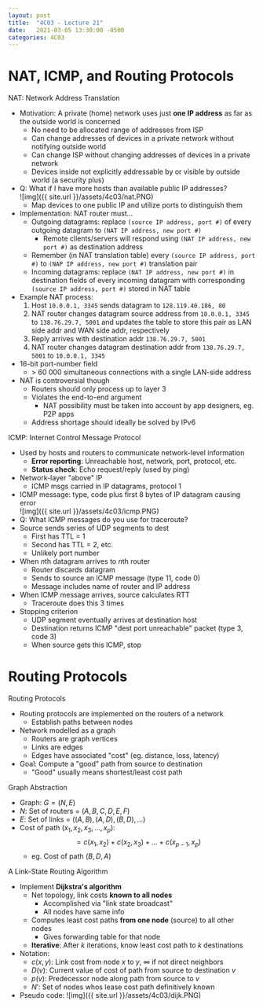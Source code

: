```yaml
---
layout: post
title:  "4C03 - Lecture 21"
date:   2021-03-05 13:30:00 -0500
categories: 4C03
---
```


NAT, ICMP, and Routing Protocols
===

NAT: Network Address Translation
- Motivation: A private (home) network uses just **one IP address** as far as the outside world is concerned
    - No need to be allocated range of addresses from ISP
    - Can change addresses of devices in a private network without notifying outside world
    - Can change ISP without changing addresses of devices in a private network
    - Devices inside not explicitly addressable by or visible by outside world (a security plus)
- Q: What if I have more hosts than available public IP addresses?  
    ![img]({{ site.url }}/assets/4c03/nat.PNG)
    - Map devices to one public IP and utilize ports to distinguish them
- Implementation: NAT router must...
    - Outgoing datagrams: replace `(source IP address, port #)` of every outgoing datagram to `(NAT IP address, new port #)`
        - Remote clients/servers will respond using `(NAT IP address, new port #)` as destination address
    - Remember (in NAT translation table) every `(source IP address, port #)` to `(NAP IP address, new port #)` translation pair
    - Incoming datagrams: replace `(NAT IP address, new port #)` in destination fields of every incoming datagram with corresponding `(source IP address, port #)` stored in NAT table
- Example NAT process:
    1. Host `10.0.0.1, 3345` sends datagram to `128.119.40.186, 80`
    2. NAT router changes datagram source address from `10.0.0.1, 3345` to `138.76.29.7, 5001` and updates the table to store this pair as LAN side addr and WAN side addr, respectively
    3. Reply arrives with destination addr `138.76.29.7, 5001`
    4. NAT router changes datagram destination addr from `138.76.29.7, 5001` to `10.0.0.1, 3345`
- 16-bit port-number field
    - \> 60 000 simultaneous connections with a single LAN-side address
- NAT is controversial though
    - Routers should only process up to layer 3
    - Violates the end-to-end argument
        - NAT possibility must be taken into account by app designers, eg. P2P apps
    - Address shortage should ideally be solved by IPv6

ICMP: Internet Control Message Protocol
- Used by hosts and routers to communicate network-level information
    - **Error reporting**: Unreachable host, network, port, protocol, etc.
    - **Status check**: Echo request/reply (used by ping)
- Network-layer "above" IP
    - ICMP msgs carried in IP datagrams, protocol 1
- ICMP message: type, code plus first 8 bytes of IP datagram causing error  
    ![img]({{ site.url }}/assets/4c03/icmp.PNG)
- Q: What ICMP messages do you use for traceroute?
- Source sends series of UDP segments to dest
    - First has TTL = 1
    - Second has TTL = 2, etc.
    - Unlikely port number
- When *n*th datagram arrives to *n*th router
    - Router discards datagram
    - Sends to source an ICMP message (type 11, code 0)
    - Message includes name of router and IP address
- When ICMP message arrives, source calculates RTT
    - Traceroute does this 3 times
- Stopping criterion
    - UDP segment eventually arrives at destination host
    - Destination returns ICMP "dest port unreachable" packet (type 3, code 3)
    - When source gets this ICMP, stop

Routing Protocols
===

Routing Protocols
- Routing protocols are implemented on the routers of a network
    - Establish paths between nodes
- Network modelled as a graph
    - Routers are graph vertices
    - Links are edges
    - Edges have associated "cost" (eg. distance, loss, latency)
- Goal: Compute a "good" path from source to destination
    - "Good" usually means shortest/least cost path

Graph Abstraction
- Graph: $G = (N, E)$
- $N$: Set of routers = $(A, B, C, D, E, F)$
- $E$: Set of links = $((A,B), (A,D), (B,D), ...)$
- Cost of path $(x_1, x_2, x_3, ..., x_p)$:  
    $$= c(x_1, x_2) + c(x_2, x_3) + ... + c(x_{p-1}, x_p)$$
    - eg. Cost of path $(B, D, A)$

A Link-State Routing Algorithm
- Implement **Dijkstra's algorithm**
    - Net topology, link costs **known to all nodes**
        - Accomplished via "link state broadcast"
        - All nodes have same info
    - Computes least cost paths **from one node** (source) to all other nodes
        - Gives forwarding table for that node
    - **Iterative**: After *k* iterations, know least cost path to *k* destinations
- Notation:
    - $c(x,y)$: Link cost from node *x* to *y*, $\infty$ if not direct neighbors
    - $D(v)$: Current value of cost of path from source to destination *v*
    - $p(v)$: Predecessor node along path from source to *v*
    - $N'$: Set of nodes whos lease cost path definitively known
- Pseudo code:
    ![img]({{ site.url }}/assets/4c03/dijk.PNG)
